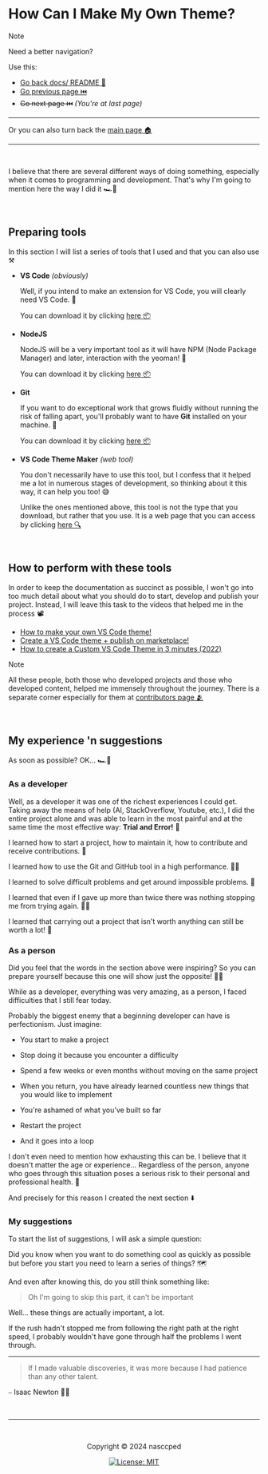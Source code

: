 <!-- content title ------------------------------------------------->
# How Can I Make My Own Theme?

<!-- navigation area ----------------------------------------------->
> [!NOTE]
>
> Need a better navigation?
>
> Use this:
>
> - [Go back docs/ README 📃][docs-path]
> - [Go previous page ⏮️][back]
> - ~~Go next page ⏮️~~ *(You're at last page)*
>
> ---
>
> Or you can also turn back the [main page 🏠][project-repo-href]

---

<br>



<!-- content begins ------------------------------------------------>
I believe that there are several different ways of doing something,
especially when it comes to programming and development. That's why
I'm going to mention here the way I did it 🏎️💨

<br>



<!-- preparing tools section --------------------------------------->
## Preparing tools

In this section I will list a series of tools that I used and that
you can also use ⚒️

- **VS Code** *(obviously)*

  Well, if you intend to make an extension for VS Code, you will
  clearly need VS Code. 🤯

  You can download it by clicking [here 📦][vs-code-download-link]

- **NodeJS**

  NodeJS will be a very important tool as it will have NPM (Node
  Package Manager) and later, interaction with the yeoman! 🎩
  
  You can download it by clicking [here 📦][node-download-link]

- **Git**

  If you want to do exceptional work that grows fluidly without
  running the risk of falling apart, you'll probably want to have
  **Git** installed on your machine. 🎋

  You can download it by clicking [here 📦][git-download-link]

- **VS Code Theme Maker** *(web tool)*

  You don't necessarily have to use this tool, but I confess that it
  helped me a lot in numerous stages of development, so thinking
  about it this way, it can help you too! 😅

  Unlike the ones mentioned above, this tool is not the type that you
  download, but rather that you use. It is a web page that you can
  access by clicking [here 🔍][theme-maker-link]

<br>



<!-- how to perform with these tools ------------------------------->
## How to perform with these tools

In order to keep the documentation as succinct as possible, I won't
go into too much detail about what you should do to start, develop
and publish your project. Instead, I will leave this task to the
videos that helped me in the process 📽️

- [How to make your own VS Code theme!][the-coder-coder-video]
- [Create a VS Code theme + publish on marketplace!][christian-lempa-video]
- [How to create a Custom VS Code Theme in 3 minutes (2022)][virej-video]

> [!NOTE]
>
> All these people, both those who developed projects and those who
> developed content, helped me immensely throughout the journey.
> There is a separate corner especially for them at
> [contributors page 🫂][contributors-page]

<br>



<!-- experience section / suggestions ------------------------------>
## My experience 'n suggestions

As soon as possible? OK... 🏎️💨

<!-- as a developer subsection -->
### As a developer

Well, as a developer it was one of the richest experiences I could
get. Taking away the means of help (AI, StackOverflow, Youtube,
etc.), I did the entire project alone and was able to learn in the
most painful and at the same time the most effective way:
**Trial and Error!** 🚦

I learned how to start a project, how to maintain it, how to
contribute and receive contributions. 🤝

I learned how to use the Git and GitHub tool in a high
performance. 👨‍💻

I learned to solve difficult problems and get around impossible
problems. 🧱

I learned that even if I gave up more than twice there was nothing
stopping me from trying again. 🧘‍♂️

I learned that carrying out a project that isn't worth anything can
still be worth a lot! 🍃

<!-- as a person subsection -->
### As a person

Did you feel that the words in the section above were inspiring? So
you can prepare yourself because this one will show just the
opposite! 😵‍💫

While as a developer, everything was very amazing, as a person, I
faced difficulties that I still fear today.

Probably the biggest enemy that a beginning developer can have is
perfectionism. Just imagine:

- You start to make a project

- Stop doing it because you encounter a difficulty

- Spend a few weeks or even months without moving on the same project

- When you return, you have already learned countless new things that
you would like to implement

- You're ashamed of what you've built so far

- Restart the project

- And it goes into a loop

I don't even need to mention how exhausting this can be. I believe
that it doesn't matter the age or experience... Regardless of the
person, anyone who goes through this situation poses a serious
risk to their personal and professional health. 🤒

And precisely for this reason I created the next section ⬇️

<!-- my suggestions subsection -->
### My suggestions

To start the list of suggestions, I will ask a simple question:

Did you know when you want to do something cool as quickly as
possible but before you start you need to learn a series of things? 🗺️

And even after knowing this, do you still think something like:

> Oh I'm going to skip this part, it can't be important

Well... these things are actually important, a lot.

If the rush hadn't stopped me from following the right path at the
right speed, I probably wouldn't have gone through half the problems
I went through.

---
> If I made valuable discoveries, it was more because I had patience
> than any other talent.

⎯ Isaac Newton 🧑‍🔬

<br>



<!-- copyright footer ---------------------------------------------->

---

<br>

<p align="center">Copyright &copy; 2024 nasccped</p>

<a align="center" href="#">

![License: MIT][license-badge]

</a>



<!-- hrefs area ---------------------------------------------------->
[docs-path]: ../README.md
[back]: ./2.md
[project-repo-href]: https://github.com/nasccped/vsc-gptheme-plus-extension

[vs-code-download-link]: https://code.visualstudio.com/
[node-download-link]: https://nodejs.org/en/download/package-manager
[git-download-link]: https://git-scm.com/downloads
[theme-maker-link]: https://themes.vscode.one/

[the-coder-coder-video]: https://youtu.be/pGzssFNtWXw?si=5byFao1Vb4jm-QOJ
[christian-lempa-video]: https://youtu.be/OikulYVz5ZM?si=zjrv8UZwEYbCtZAC
[virej-video]: https://youtu.be/mbi27VNowks?si=JbhKaXOwFvVtnuPB

[contributors-page]: https://github.com/nasccped/vsc-gptheme-plus-extension/tree/main/CONTRIBUTORS.md

[license-badge]: https://badgen.net/badge/License/MIT/blue